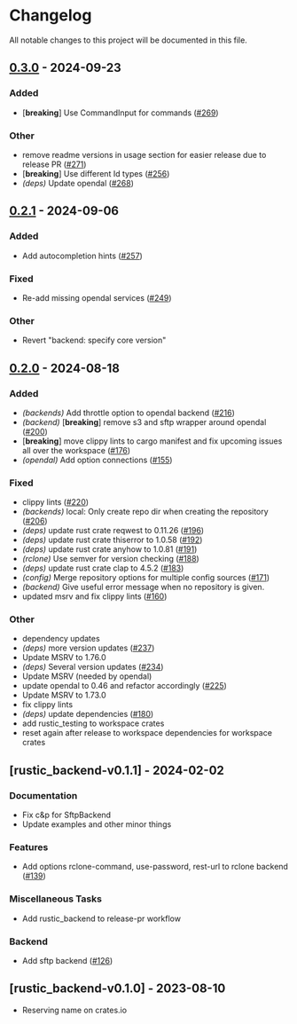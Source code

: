 # Changelog

All notable changes to this project will be documented in this file.

## [0.3.0](https://github.com/rustic-rs/rustic_core/compare/rustic_backend-v0.2.1...rustic_backend-v0.3.0) - 2024-09-23

### Added

- [**breaking**] Use CommandInput for commands ([#269](https://github.com/rustic-rs/rustic_core/pull/269))

### Other

- remove readme versions in usage section for easier release due to release PR ([#271](https://github.com/rustic-rs/rustic_core/pull/271))
- [**breaking**] Use different Id types ([#256](https://github.com/rustic-rs/rustic_core/pull/256))
- *(deps)* Update opendal ([#268](https://github.com/rustic-rs/rustic_core/pull/268))

## [0.2.1](https://github.com/rustic-rs/rustic_core/compare/rustic_backend-v0.2.0...rustic_backend-v0.2.1) - 2024-09-06

### Added
- Add autocompletion hints  ([#257](https://github.com/rustic-rs/rustic_core/pull/257))

### Fixed
- Re-add missing opendal services ([#249](https://github.com/rustic-rs/rustic_core/pull/249))

### Other
- Revert "backend: specify core version"

## [0.2.0](https://github.com/rustic-rs/rustic_core/compare/rustic_backend-v0.1.1...rustic_backend-v0.2.0) - 2024-08-18

### Added
- *(backends)* Add throttle option to opendal backend ([#216](https://github.com/rustic-rs/rustic_core/pull/216))
- *(backend)* [**breaking**] remove s3 and sftp wrapper around opendal ([#200](https://github.com/rustic-rs/rustic_core/pull/200))
- [**breaking**] move clippy lints to cargo manifest and fix upcoming issues all over the workspace ([#176](https://github.com/rustic-rs/rustic_core/pull/176))
- *(opendal)* Add option connections ([#155](https://github.com/rustic-rs/rustic_core/pull/155))

### Fixed
- clippy lints ([#220](https://github.com/rustic-rs/rustic_core/pull/220))
- *(backends)* local: Only create repo dir when creating the repository ([#206](https://github.com/rustic-rs/rustic_core/pull/206))
- *(deps)* update rust crate reqwest to 0.11.26 ([#196](https://github.com/rustic-rs/rustic_core/pull/196))
- *(deps)* update rust crate thiserror to 1.0.58 ([#192](https://github.com/rustic-rs/rustic_core/pull/192))
- *(deps)* update rust crate anyhow to 1.0.81 ([#191](https://github.com/rustic-rs/rustic_core/pull/191))
- *(rclone)* Use semver for version checking ([#188](https://github.com/rustic-rs/rustic_core/pull/188))
- *(deps)* update rust crate clap to 4.5.2 ([#183](https://github.com/rustic-rs/rustic_core/pull/183))
- *(config)* Merge repository options for multiple config sources ([#171](https://github.com/rustic-rs/rustic_core/pull/171))
- *(backend)* Give useful error message when no repository is given.
- updated msrv and fix clippy lints ([#160](https://github.com/rustic-rs/rustic_core/pull/160))

### Other
- dependency updates
- *(deps)* more version updates ([#237](https://github.com/rustic-rs/rustic_core/pull/237))
- Update MSRV to 1.76.0
- *(deps)* Several version updates ([#234](https://github.com/rustic-rs/rustic_core/pull/234))
- Update MSRV (needed by opendal)
- update opendal to 0.46 and refactor accordingly ([#225](https://github.com/rustic-rs/rustic_core/pull/225))
- Update MSRV to 1.73.0
- fix clippy lints
- *(deps)* update dependencies ([#180](https://github.com/rustic-rs/rustic_core/pull/180))
- add rustic_testing to workspace crates
- reset again after release to workspace dependencies for workspace crates

## [rustic_backend-v0.1.1] - 2024-02-02

### Documentation

- Fix c&p for SftpBackend
- Update examples and other minor things

### Features

- Add options rclone-command, use-password, rest-url to rclone backend
  ([#139](https://github.com/rustic-rs/rustic_core/issues/139))

### Miscellaneous Tasks

- Add rustic_backend to release-pr workflow

### Backend

- Add sftp backend ([#126](https://github.com/rustic-rs/rustic_core/issues/126))

## [rustic_backend-v0.1.0] - 2023-08-10

- Reserving name on crates.io

<!-- generated by git-cliff -->
